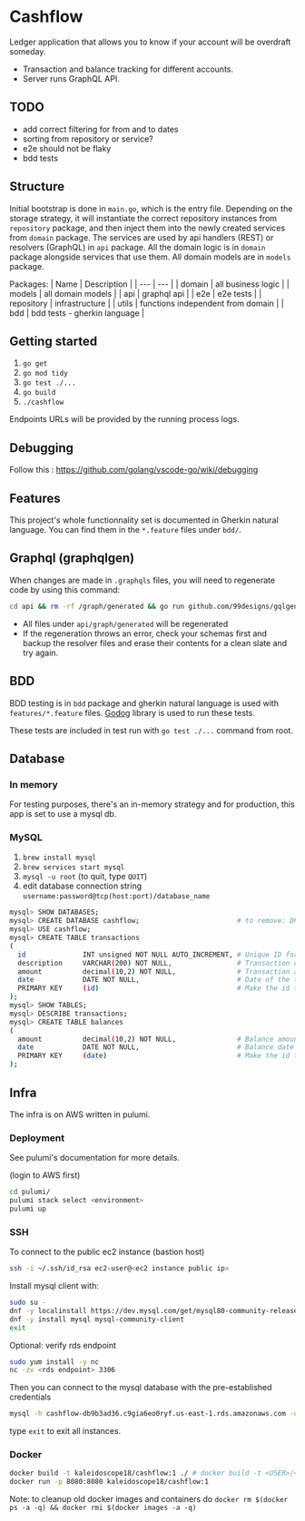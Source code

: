 # Cashflow

Ledger application that allows you to know if your account will be overdraft someday. 

- Transaction and balance tracking for different accounts.
- Server runs GraphQL API.

## TODO

- add correct filtering for from and to dates
- sorting from repository or service?
- e2e should not be flaky
- bdd tests

## Structure

Initial bootstrap is done in `main.go`, which is the entry file.
Depending on the storage strategy, it will instantiate the correct repository instances from `repository` package, and then inject them into the newly created services from `domain` package.
The services are used by api handlers (REST) or resolvers (GraphQL) in `api` package.
All the domain logic is in `domain` package alongside services that use them.
All domain models are in `models` package.

Packages:
| Name        | Description                       |
| ---         | ---                               |
| domain      | all business logic                |
| models      | all domain models                 |
| api         | graphql api                       |
| e2e         | e2e tests                         |
| repository  | infrastructure                    |
| utils       | functions independent from domain |
| bdd         | bdd tests - gherkin language      |

## Getting started

1. `go get`
2. `go mod tidy`
3. `go test ./...`
3. `go build`
4. `./cashflow`

Endpoints URLs will be provided by the running process logs.

## Debugging

Follow this : https://github.com/golang/vscode-go/wiki/debugging

## Features

This project's whole functionnality set is documented in Gherkin natural language. You can find them in the `*.feature` files under `bdd/`.

## Graphql (graphqlgen)

When changes are made in `.graphqls` files, you will need to regenerate code by using this command:

```sh
cd api && rm -rf /graph/generated && go run github.com/99designs/gqlgen generate && cd ..
```

- All files under `api/graph/generated` will be regenerated
- If the regeneration throws an error, check your schemas first and backup the resolver files and erase their contents for a clean slate and try again.

## BDD

BDD testing is in `bdd` package and gherkin natural language is used with `features/*.feature` files.
[Godog](https://github.com/cucumber/godog/) library is used to run these tests.

These tests are included in test run with `go test ./...` command from root.

## Database

### In memory

For testing purposes, there's an in-memory strategy and for production, this app is set to use a mysql db.

### MySQL

1. `brew install mysql`
2. `brew services start mysql`
3. `mysql -u root` (to quit, type `QUIT`)
4. edit database connection string `username:password@tcp(host:port)/database_name`

```sh
mysql> SHOW DATABASES;
mysql> CREATE DATABASE cashflow;                        # to remove: DROP DATABASE cashflow;
mysql> USE cashflow;
mysql> CREATE TABLE transactions
(
  id              INT unsigned NOT NULL AUTO_INCREMENT, # Unique ID for the record
  description     VARCHAR(200) NOT NULL,                # Transaction description
  amount          decimal(10,2) NOT NULL,               # Transaction amount
  date            DATE NOT NULL,                        # Date of the transaction
  PRIMARY KEY     (id)                                  # Make the id the primary key
);
mysql> SHOW TABLES;
mysql> DESCRIBE transactions;
mysql> CREATE TABLE balances
(
  amount          decimal(10,2) NOT NULL,               # Balance amount
  date            DATE NOT NULL,                        # Balance date
  PRIMARY KEY     (date)                                # Make the id the primary key
);
```

## Infra

The infra is on AWS written in pulumi.

### Deployment

See pulumi's documentation for more details.

(login to AWS first)

```sh
cd pulumi/
pulumi stack select <environment>
pulumi up
```

### SSH

To connect to the public ec2 instance (bastion host)
```sh
ssh -i ~/.ssh/id_rsa ec2-user@<ec2 instance public ip>
```

Install mysql client with:
```sh
sudo su -
dnf -y localinstall https://dev.mysql.com/get/mysql80-community-release-el9-4.noarch.rpm
dnf -y install mysql mysql-community-client
exit
```

Optional: verify rds endpoint
```sh
sudo yum install -y nc
nc -zv <rds endpoint> 3306
```

Then you can connect to the mysql database with the pre-established credentials
```sh
mysql -h cashflow-db9b3ad36.c9gia6eo0ryf.us-east-1.rds.amazonaws.com -u admin -p
```

type `exit` to exit all instances.

### Docker

```sh
docker build -t kaleidoscope18/cashflow:1 ./ # docker build -t <USER>/<CONTAINER>:<VERSION> ./
docker run -p 8080:8080 kaleidoscope18/cashflow:1
```

Note: to cleanup old docker images and containers do `docker rm $(docker ps -a -q) && docker rmi $(docker images -a -q)`